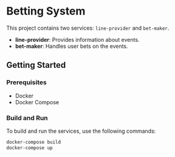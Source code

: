 # Betting System

This project contains two services: `line-provider` and `bet-maker`.

- **line-provider**: Provides information about events.
- **bet-maker**: Handles user bets on the events.

## Getting Started

### Prerequisites

- Docker
- Docker Compose

### Build and Run

To build and run the services, use the following commands:

```bash
docker-compose build
docker-compose up
